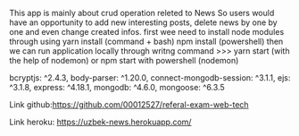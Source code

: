 This app is mainly about crud operation releted to News
So users would have an opportunity to add new interesting posts, delete news by one by one and even change created infos. 
first wee need to install node modules through using  yarn install (command + bash) npm install (powershell) 
then we can run application locally through writng command >>> yarn start (with the help of nodemon) or npm start with powershell (nodemon)

   
bcryptjs: ^2.4.3,
body-parser: ^1.20.0,
connect-mongodb-session: ^3.1.1,
ejs: ^3.1.8,
express: ^4.18.1,
mongodb: ^4.6.0,
mongoose: ^6.3.5




Link github:https://github.com/00012527/referal-exam-web-tech


Link heroku: https://uzbek-news.herokuapp.com/
